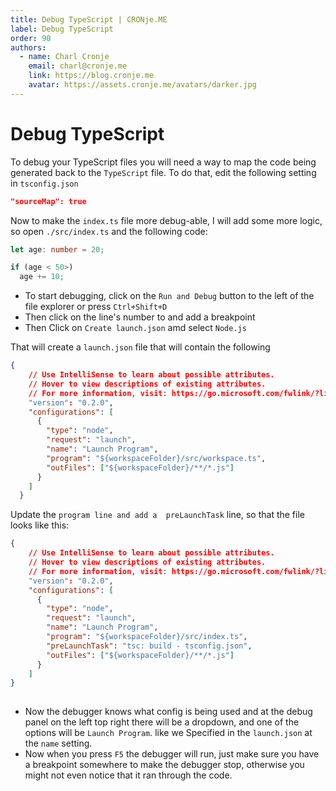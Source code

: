 ```yaml
---
title: Debug TypeScript | CRONje.ME
label: Debug TypeScript
order: 90
authors:
  - name: Charl Cronje
    email: charl@cronje.me
    link: https://blog.cronje.me
    avatar: https://assets.cronje.me/avatars/darker.jpg
---
```

<script type="text/javascript">(function(w,s){var e=document.createElement("script");e.type="text/javascript";e.async=true;e.src="https://cdn.pagesense.io/js/webally/f2527eebee974243853bcd47b32631f4.js";var x=document.getElementsByTagName("script")[0];x.parentNode.insertBefore(e,x);})(window,"script");</script>

# Debug TypeScript

To debug your TypeScript files you will need a way to map the code being generated back to the `TypeScript` file. To do that, edit the following setting in `tsconfig.json`

```json
"sourceMap": true
```

Now to make the `index.ts` file more debug-able, I will add some more logic, so open `./src/index.ts` and the following code:

```ts
let age: number = 20;

if (age < 50>)
  age += 10;
```

- To start debugging, click on the `Run and Debug` button to the left of the file explorer or press `Ctrl+Shift+D` 
- Then click on the line's number to and add a breakpoint
- Then Click on `Create launch.json` amd select `Node.js`

That will create a `launch.json` file that will contain the following

```json
{
    // Use IntelliSense to learn about possible attributes.
    // Hover to view descriptions of existing attributes.
    // For more information, visit: https://go.microsoft.com/fwlink/?linkid=830387
    "version": "0.2.0",
    "configurations": [
      {
        "type": "node",
        "request": "launch",
        "name": "Launch Program",
        "program": "${workspaceFolder}/src/workspace.ts",
        "outFiles": ["${workspaceFolder}/**/*.js"]
      }
    ]
  }
```

Update the `program line and add a  preLaunchTask` line, so that the file looks like this:

```json
{
    // Use IntelliSense to learn about possible attributes.
    // Hover to view descriptions of existing attributes.
    // For more information, visit: https://go.microsoft.com/fwlink/?linkid=830387
    "version": "0.2.0",
    "configurations": [
      {
        "type": "node",
        "request": "launch",
        "name": "Launch Program",
        "program": "${workspaceFolder}/src/index.ts",
        "preLaunchTask": "tsc: build - tsconfig.json",
        "outFiles": ["${workspaceFolder}/**/*.js"]
      }
    ]
}
  
```

- Now the debugger knows what config is being used and at the debug panel on the left top right there will be a dropdown, and one of the options will be `Launch Program`. like we Specified in the `launch.json` at the `name` setting.
- Now when you press `F5` the debugger will run, just make sure you have a breakpoint somewhere to make the debugger stop, otherwise you might not even notice that it ran through the code.
